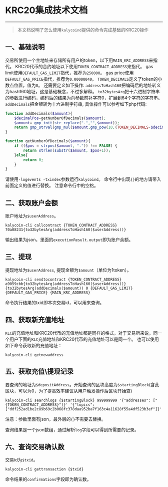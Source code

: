 # KRC20集成技术文档

---

> 本文档说明了怎么使用`kalycoind`提供的命令完成基础的KRC20操作

## 一、基础说明
交易所使用一个主地址来存储所有用户的token，以下用`MAIN_KRC_ADDRESS`来指代。
KRC20代币的合约地址以下使用`TOKEN_CONTRACT_ADDRESS`来指代。
gas limit使用`DEFAULT_GAS_LIMIT`指代，推荐为`250000`。
gas price使用`DEFAULT_GAS_PRICE`指代，推荐为`0.00000040`。
`TOKEN_DECIMALS`定义了token的小数点位置，值为`8`。
还需要定义如下操作:
`addressToHash160`把编码后的地址转义为hash160地址，这是基础概念，不过多解释。
`to32bytesArg`把十六进制字符串的参数进行编码，编码后的结果为向参数前补字符0，扩展到64个字符的字符串。
`addDecimals`把金额转为十六进制字符串, 具体操作可以参考如下php代码:
```php
function addDecimals($amount){
    $decimalPos=getNumberOfDecimals($amount);
    $amount= gmp_init(str_replace(".","",$amount));
    return gmp_strval(gmp_mul($amount,gmp_pow(10,(TOKEN_DECIMALS-$decimalPos))),16);
}

function getNumberOfDecimals($amount){
    if (($pos = strpos($amount, ".")) !== FALSE) {
        return strlen(substr($amount, $pos+1));
    }else{
        return 0;
    }
}
```

请使用`-logevents -txindex`参数运行`kalycoind`。
命令行中出现`{}`的地方请带入前面定义的值进行替换。
注意命令行中的空格。

## 二、获取账户金额
账户地址为`$userAddress`。
```
kalycoin-cli callcontract {TOKEN_CONTRACT_ADDRESS} 70a08231{to32bytesArg(addressToHash160($userAddress))}
```
输出结果为json，里面的`executionResult.output`即为账户余额。

## 三、提现
提现地址为`$userAddress`, 提现金额为`$amount`（单位为1token）。
```
kalycoin-cli sendtocontract {TOKEN_CONTRACT_ADDRESS} a9059cbb{to32bytesArg(addressToHash160($userAddress))}{to32bytesArg(addDecimals($amount)) 0 {DEFAULT_GAS_LIMIT} {DEFAULT_GAS_PRICE} {MAIN_KRC_ADDRESS}
```
命令执行结果的txid即本次交易id，可以用来查询。

## 四、获取新充值地址
`KLC`的充值地址和KRC20代币的充值地址都是同样的格式，对于交易所来说，同一个用户下面的`KLC`充值地址和KRC20代币的充值地址可以是同一个。
也可以使用如下命令获取新的充值地址：
```
kalycoin-cli getnewaddress
```

## 五、获取充值\提现记录
要查询的地址为`$depositAddress`。开始查询的区块高度为`$startingBlock`(含此区块，可以为0，为了提高效率建议从用户触发操作后区块开始查)
```
kalycoin-cli searchlogs {$startingBlock} 999999999 '{"addresses": ["{TOKEN_CONTRACT_ADDRESS}"]}' '{"topics": ["ddf252ad1be2c89b69c2b068fc378daa952ba7f163c4a11628f55a4df523b3ef"]}'
```
注意：参数里面有json，最外层的`{}`不需要去替换。

查询结果是一个json数组，通过解析`log`字段可以得到所需要的记录。

## 六、查询交易确认数
交易id为`$txid`。
```
kalycoin-cli gettransaction {$txid}
```
命令结果的`confirmations`字段即为确认数。
